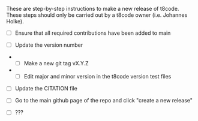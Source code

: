 These are step-by-step instructions to make a new release of t8code.
These steps should only be carried out by a t8code owner (i.e. Johannes Holke).

- [ ] Ensure that all required contributions have been added to main

- [ ] Update the version number

- - [ ] Make a new git tag vX.Y.Z

- - [ ] Edit major and minor version in the t8code version test files

- [ ] Update the CITATION file

- [ ] Go to the main github page of the repo and click "create a new release"

- [ ] ???
